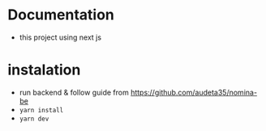 # Documentation

- this project using next js

# instalation

- run backend & follow guide from https://github.com/audeta35/nomina-be
- `yarn install`
- `yarn dev`